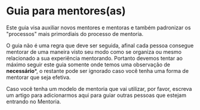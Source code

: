 # Guia para mentores(as)

Este guia visa auxiliar novos mentores e mentoras e também padronizar os "processos" mais primordiais do processo de mentoria.

O guia não é uma regra que deve ser seguida, afinal cada pessoa consegue mentorar de uma maneira visto seu modo como se organiza ou mesmo relacionado a sua experiência mentorando. Portanto devemos tentar ao máximo seguir este guia somente onde temos uma observação de **necessário***, o restante pode ser ignorado caso você tenha uma forma de mentorar que seja efetiva.

Caso você tenha um modelo de mentoria que vai utilizar, por favor, escreva um artigo para adicionarmos aqui para guiar outras pessoas que estejam entrando no Mentoria.

